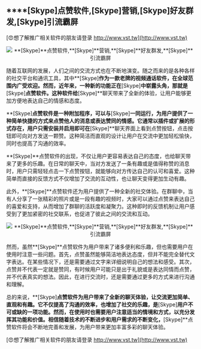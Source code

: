 ## ****[Skype]**点赞软件,**[Skype]**营销,**[Skype]**好友群发,**[Skype]**引流霸屏**

[😍想了解推广相关软件的朋友请登录 http://www.vst.tw](http://www.vst.tw)

 <center><img src="https://vst.tw/MP4/tuiguang/png/3.png" alt="**[Skype]**点赞软件,**[Skype]**营销,**[Skype]**好友群发,**[Skype]**引流霸屏"></center>

随着互联网的发展，人们之间的交流方式也在不断地演变。随之而来的是各种各样的社交平台和通讯工具，其中**[Skype]**作为一款老牌的视频通话软件，在全球范围内广受欢迎。然而，近年来，一种新的功能正在**[Skype]**中崭露头角，那就是**[Skype]**点赞软件。这种软件给**[Skype]**聊天带来了全新的体验，让用户能够更加方便地表达自己的情感和态度。

**[Skype]**点赞软件是一种附加程序，可以与**[Skype]**一同运行，为用户提供了一种简单快捷的方式来点赞他人的消息或表达赞同的情感。它通常以插件或扩展的形式存在，用户只需安装并启用即可在**[Skype]**聊天界面上看到点赞按钮，点击按钮即可向对方发送一颗赞。这种简洁而直观的设计让用户在交流中更加轻松愉快，同时也提高了沟通的效率。

**[Skype]**点赞软件的出现，不仅让用户更容易表达自己的态度，也给聊天带来了更多的乐趣。在日常的聊天中，当对方发送了一条有趣或是值得称赞的消息时，用户只需轻轻点击一下点赞按钮，就能够向对方传达自己的认可和喜爱。这种简单而直接的反馈方式不仅增加了交流的互动性，也让聊天变得更加生动有趣。

此外，**[Skype]**点赞软件还为用户提供了一种全新的社交体验。在群聊中，当有人分享了一张精彩的照片或是一段有趣的视频时，大家可以通过点赞来表达自己的喜爱和支持，从而增加了群聊的活跃度和凝聚力。这种即时的反馈机制让用户感受到了更加紧密的社交联系，也促进了彼此之间的交流和互动。

 <center><img src="https://vst.tw/MP4/tuiguang/png/7.png" alt="**[Skype]**点赞软件,**[Skype]**营销,**[Skype]**好友群发,**[Skype]**引流霸屏"></center>

然而，虽然**[Skype]**点赞软件为用户带来了诸多便利和乐趣，但也需要用户在使用时注意一些问题。首先，点赞虽然能够简洁地表达态度，但并不能完全替代文字表达。在某些情况下，还是需要通过文字来详细说明自己的想法和感受。其次，点赞并不代表一定就是赞同，有时候用户可能只是出于礼貌或是表达同情而点赞，并不代表真实的想法。因此，在进行交流时，还是需要通过更多的方式来进行沟通和理解。

总的来说，**[Skype]**点赞软件为用户带来了全新的聊天体验，让交流更加简单、直观和有趣。它不仅提高了沟通的效率，也增加了社交的乐趣，是**[Skype]**用户不可或缺的一项功能。然而，在使用时也需要用户注意适当的情境和方式，以充分发挥其功能和价值。相信随着技术的不断进步和用户需求的不断变化，**[Skype]**点赞软件将会不断地完善和发展，为用户带来更加丰富多彩的聊天体验。

[😍想了解推广相关软件的朋友请登录 http://www.vst.tw](http://www.vst.tw)



